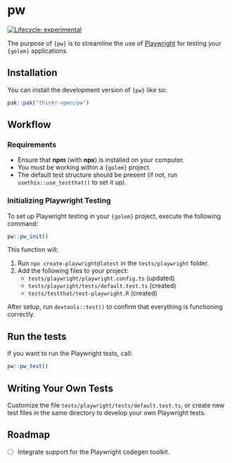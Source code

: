 
# pw

<!-- badges: start -->
[![Lifecycle: experimental](https://img.shields.io/badge/lifecycle-experimental-orange.svg)](https://lifecycle.r-lib.org/articles/stages.html#experimental)
<!-- badges: end -->

The purpose of `{pw}` is to streamline the use of [Playwright](https://playwright.dev/) for testing your `{golem}` applications.

## Installation

You can install the development version of `{pw}` like so:

``` r
pak::pak("thinkr-open/pw")
```

## Workflow

### Requirements

- Ensure that **npm** (with **npx**) is installed on your computer.
- You must be working within a `{golem}` project.
- The default test structure should be present (if not, run `usethis::use_testthat()` to set it up).

### Initializing Playwright Testing

To set up Playwright testing in your `{golem}` project, execute the following command:

```r
pw::pw_init()
```

This function will:

1. Run `npx create-playwright@latest` in the `tests/playwright` folder.
2. Add the following files to your project:
   - `tests/playwright/playwright.config.ts` (updated)
   - `tests/playwright/tests/default.test.ts` (created)
   - `tests/testthat/test-playwright.R` (created)

After setup, run `devtools::test()` to confirm that everything is functioning correctly.

## Run the tests

If you want to run the Playwright tests, call:

```r
pw::pw_test()
```

## Writing Your Own Tests

Customize the file `tests/playwright/tests/default.test.ts`, or create new test files in the same directory to develop your own Playwright tests.

## Roadmap

- [ ] Integrate support for the Playwright codegen toolkit.
